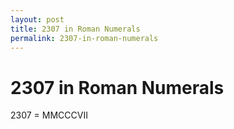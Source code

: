 ```yaml
---
layout: post
title: 2307 in Roman Numerals
permalink: 2307-in-roman-numerals
---
```


# 2307 in Roman Numerals

2307 = MMCCCVII

